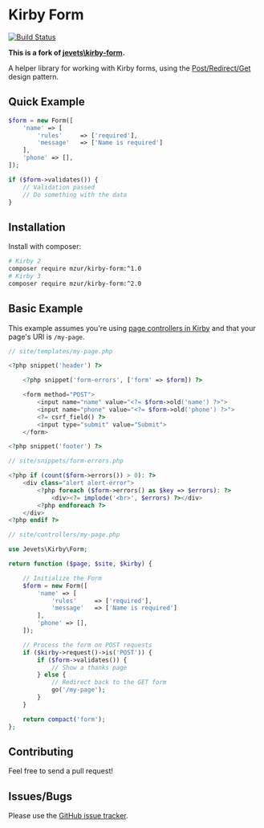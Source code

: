 # Kirby Form

[![Build Status](https://travis-ci.org/mzur/kirby-form.svg?branch=master)](https://travis-ci.org/mzur/kirby-form)

**This is a fork of [jevets\kirby-form](https://github.com/jevets/kirby-form).**

A helper library for working with Kirby forms, using the [Post/Redirect/Get](https://en.wikipedia.org/wiki/Post/Redirect/Get) design pattern.

## Quick Example

```php
$form = new Form([
    'name' => [
        'rules'     => ['required'],
        'message'   => ['Name is required']
    ],
    'phone' => [],
]);

if ($form->validates()) {
    // Validation passed
    // Do something with the data
}
```

## Installation

Install with composer:

```bash
# Kirby 2
composer require mzur/kirby-form:^1.0
# Kirby 3
composer require mzur/kirby-form:^2.0
```

## Basic Example

This example assumes you're using [page controllers in Kirby](http://getkirby.com/docs/templates/controllers) and that your page's URI is `/my-page`.

```php
// site/templates/my-page.php

<?php snippet('header') ?>

    <?php snippet('form-errors', ['form' => $form]) ?>

    <form method="POST">
        <input name="name" value="<?= $form->old('name') ?>">
        <input name="phone" value="<?= $form->old('phone') ?>">
        <?= csrf_field() ?>
        <input type="submit" value="Submit">
    </form>

<?php snippet('footer') ?>
```

```php
// site/snippets/form-errors.php

<?php if (count($form->errors()) > 0): ?>
    <div class="alert alert-error">
        <?php foreach ($form->errors() as $key => $errors): ?>
            <div><?= implode('<br>', $errors) ?></div>
        <?php endforeach ?>
    </div>
<?php endif ?>
```

```php
// site/controllers/my-page.php

use Jevets\Kirby\Form;

return function ($page, $site, $kirby) {

    // Initialize the Form
    $form = new Form([
        'name' => [
            'rules'     => ['required'],
            'message'   => ['Name is required']
        ],
        'phone' => [],
    ]);

    // Process the form on POST requests
    if ($kirby->request()->is('POST')) {
        if ($form->validates()) {
            // Show a thanks page
        } else {
            // Redirect back to the GET form
            go('/my-page');
        }
    }

    return compact('form');
};
```

## Contributing

Feel free to send a pull request!

## Issues/Bugs

Please use the [GitHub issue tracker](https://github.com/mzur/kirby-form/issues).
